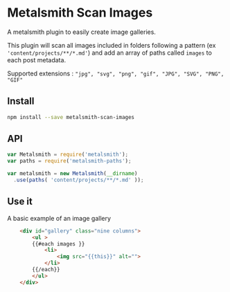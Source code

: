 # Metalsmith Scan Images

A metalsmith plugin to easily create image galleries. 

This plugin will scan all images included in folders following a pattern (ex ```'content/projects/**/*.md'```) and add an array of paths called ```images``` to each post metadata. 

Supported extensions : ```"jpg", "svg", "png", "gif", "JPG", "SVG", "PNG", "GIF"```

## Install

```sh
npm install --save metalsmith-scan-images
```

## API

```js
var Metalsmith = require('metalsmith');
var paths = require('metalsmith-paths');

var metalsmith = new Metalsmith(__dirname)
  .use(paths( 'content/projects/**/*.md' ));
```
## Use it

A basic example of an image gallery

```html
    <div id="gallery" class="nine columns">
        <ul >
        {{#each images }}
            <li>
                <img src="{{this}}" alt="">
            </li>
        {{/each}}
        </ul>
    </div>
```
